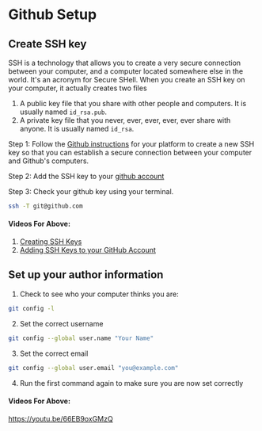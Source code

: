 # Github Setup

## Create SSH key

SSH is a technology that allows you to create a very secure connection between your computer, and a computer located somewhere else in the world. It's an acronym for Secure SHell. When you create an SSH key on your computer, it actually creates two files

1. A public key file that you share with other people and computers. It is usually named `id_rsa.pub`.
1. A private key file that you never, ever, ever, ever, ever share with anyone. It is usually named `id_rsa`.

Step 1:  Follow the [Github instructions](https://help.github.com/articles/generating-a-new-ssh-key-and-adding-it-to-the-ssh-agent) for your platform to create a new SSH key so that you can establish a secure connection between your computer and Github's computers.

Step 2: Add the SSH key to your [github account](https://help.github.com/articles/adding-a-new-ssh-key-to-your-github-account/)

Step 3: Check your github key using your terminal.
```sh
ssh -T git@github.com
```

#### Videos For Above:
1. [Creating SSH Keys](https://youtu.be/znRMcNG9_qQ)
1. [Adding SSH Keys to your GitHub Account](https://youtu.be/8hlmIObpMd4)

## Set up your author information
1. Check to see who your computer thinks you are:
```sh
git config -l
```
2. Set the correct username
```sh
git config --global user.name "Your Name"
```
3. Set the correct email
```sh
git config --global user.email "you@example.com"
```
4. Run the first command again to make sure you are now set correctly
#### Videos For Above:
https://youtu.be/66EB9oxGMzQ

